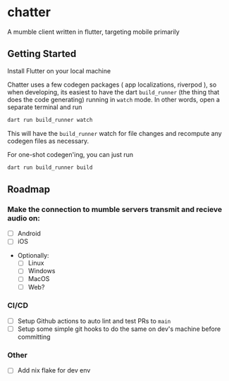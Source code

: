 # chatter

A mumble client written in flutter, targeting mobile primarily

## Getting Started

Install Flutter on your local machine

Chatter uses a few codegen packages ( app localizations, riverpod ), so when developing, its easiest to have
the dart `build_runner` (the thing that does the code generating) running in `watch` mode. In other words,
open a separate terminal and run

```sh
dart run build_runner watch
```
This will have the `build_runner` watch for file changes and recompute any codegen files as necessary.

For one-shot codegen'ing, you can just run

```sh
dart run build_runner build
```

## Roadmap

### Make the connection to mumble servers transmit and recieve audio on:
- [ ] Android
- [ ] iOS
- Optionally:
  - [ ] Linux
  - [ ] Windows
  - [ ] MacOS
  - [ ] Web?

### CI/CD

- [ ] Setup Github actions to auto lint and test PRs to `main`
- [ ] Setup some simple git hooks to do the same on dev's machine before committing

### Other

- [ ] Add nix flake for dev env
